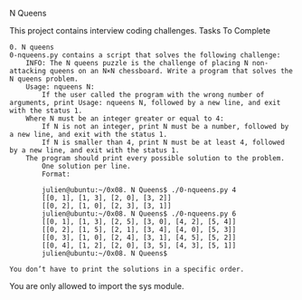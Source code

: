 N Queens

This project contains interview coding challenges.
Tasks To Complete

    0. N queens
    0-nqueens.py contains a script that solves the following challenge:
        INFO: The N queens puzzle is the challenge of placing N non-attacking queens on an N×N chessboard. Write a program that solves the N queens problem.
        Usage: nqueens N:
            If the user called the program with the wrong number of arguments, print Usage: nqueens N, followed by a new line, and exit with the status 1.
        Where N must be an integer greater or equal to 4:
            If N is not an integer, print N must be a number, followed by a new line, and exit with the status 1.
            If N is smaller than 4, print N must be at least 4, followed by a new line, and exit with the status 1.
        The program should print every possible solution to the problem.
            One solution per line.
            Format:

            julien@ubuntu:~/0x08. N Queens$ ./0-nqueens.py 4
            [[0, 1], [1, 3], [2, 0], [3, 2]]
            [[0, 2], [1, 0], [2, 3], [3, 1]]
            julien@ubuntu:~/0x08. N Queens$ ./0-nqueens.py 6
            [[0, 1], [1, 3], [2, 5], [3, 0], [4, 2], [5, 4]]
            [[0, 2], [1, 5], [2, 1], [3, 4], [4, 0], [5, 3]]
            [[0, 3], [1, 0], [2, 4], [3, 1], [4, 5], [5, 2]]
            [[0, 4], [1, 2], [2, 0], [3, 5], [4, 3], [5, 1]]
            julien@ubuntu:~/0x08. N Queens$

    You don’t have to print the solutions in a specific order.

You are only allowed to import the sys module.
